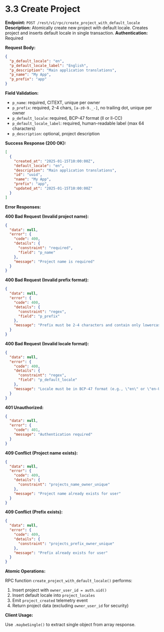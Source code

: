 # 3.3 Create Project

**Endpoint:** `POST /rest/v1/rpc/create_project_with_default_locale`
**Description:** Atomically create new project with default locale. Creates project and inserts default locale in single transaction.
**Authentication:** Required

**Request Body:**

```json
{
  "p_default_locale": "en",
  "p_default_locale_label": "English",
  "p_description": "Main application translations",
  "p_name": "My App",
  "p_prefix": "app"
}
```

**Field Validation:**

- `p_name`: required, CITEXT, unique per owner
- `p_prefix`: required, 2-4 chars, `[a-z0-9._-]`, no trailing dot, unique per owner
- `p_default_locale`: required, BCP-47 format (ll or ll-CC)
- `p_default_locale_label`: required, human-readable label (max 64 characters)
- `p_description`: optional, project description

**Success Response (200 OK):**

```json
[
  {
    "created_at": "2025-01-15T10:00:00Z",
    "default_locale": "en",
    "description": "Main application translations",
    "id": "uuid",
    "name": "My App",
    "prefix": "app",
    "updated_at": "2025-01-15T10:00:00Z"
  }
]
```

**Error Responses:**

**400 Bad Request (Invalid project name):**

```json
{
  "data": null,
  "error": {
    "code": 400,
    "details": {
      "constraint": "required",
      "field": "p_name"
    },
    "message": "Project name is required"
  }
}
```

**400 Bad Request (Invalid prefix format):**

```json
{
  "data": null,
  "error": {
    "code": 400,
    "details": {
      "constraint": "regex",
      "field": "p_prefix"
    },
    "message": "Prefix must be 2-4 characters and contain only lowercase letters, numbers, dots, underscores, and hyphens"
  }
}
```

**400 Bad Request (Invalid locale format):**

```json
{
  "data": null,
  "error": {
    "code": 400,
    "details": {
      "constraint": "regex",
      "field": "p_default_locale"
    },
    "message": "Locale must be in BCP-47 format (e.g., \"en\" or \"en-US\")"
  }
}
```

**401 Unauthorized:**

```json
{
  "data": null,
  "error": {
    "code": 401,
    "message": "Authentication required"
  }
}
```

**409 Conflict (Project name exists):**

```json
{
  "data": null,
  "error": {
    "code": 409,
    "details": {
      "constraint": "projects_name_owner_unique"
    },
    "message": "Project name already exists for user"
  }
}
```

**409 Conflict (Prefix exists):**

```json
{
  "data": null,
  "error": {
    "code": 409,
    "details": {
      "constraint": "projects_prefix_owner_unique"
    },
    "message": "Prefix already exists for user"
  }
}
```

**Atomic Operations:**

RPC function `create_project_with_default_locale()` performs:

1. Insert project with `owner_user_id = auth.uid()`
2. Insert default locale into `project_locales`
3. Emit `project_created` telemetry event
4. Return project data (excluding `owner_user_id` for security)

**Client Usage:**

Use `.maybeSingle()` to extract single object from array response.
